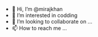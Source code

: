 - 👋 Hi, I’m @mirajkhan
- 👀 I’m interested in codding
- 💞️ I’m looking to collaborate on ...
- 📫 How to reach me ...

<!---
mirajkh4n/mirajkh4n is a ✨ special ✨ repository because its `README.md` (this file) appears on your GitHub profile.
You can click the Preview link to take a look at your changes.
--->
